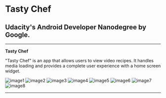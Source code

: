 # **Tasty Chef**

## Udacity's Android Developer Nanodegree by Google.

---

**Tasty Chef**

"Tasty Chef" is an app that allows users to view video recipes. It handles media loading and provides a complete user experience with a home screen widget.


[//]: # (Images)

[image1]: ./images/Image1.png "Image 1"

[image2]: ./images/Image2.png "Image 2"

[image3]: ./images/Image3.png "Image 3"

[image4]: ./images/Image4.png "Image 4"

[image5]: ./images/Image5.png "Image 5"

[image6]: ./images/Image6.png "Image 6"

[image7]: ./images/Image7.png "Image 7"

[image8]: ./images/Image8.png "Image 8"

![image1]
![image2]
![image3]
![image4]
![image5]
![image6]
![image7]
![image8]

---


